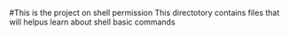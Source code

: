 #This is the project on shell permission
This directotory contains files that will helpus learn about shell basic commands
